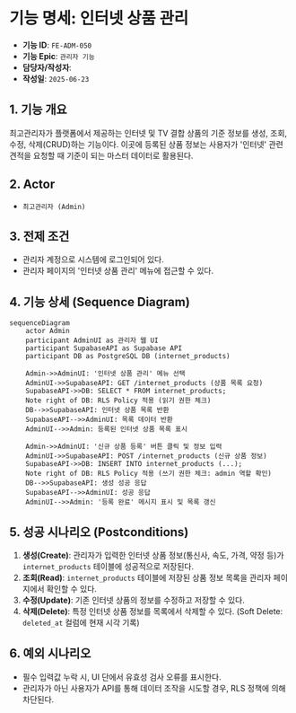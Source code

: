 # 기능 명세: 인터넷 상품 관리

-   **기능 ID**: `FE-ADM-050`
-   **기능 Epic**: `관리자 기능`
-   **담당자/작성자**:
-   **작성일**: `2025-06-23`

## 1. 기능 개요
최고관리자가 플랫폼에서 제공하는 인터넷 및 TV 결합 상품의 기준 정보를 생성, 조회, 수정, 삭제(CRUD)하는 기능이다.
이곳에 등록된 상품 정보는 사용자가 '인터넷' 관련 견적을 요청할 때 기준이 되는 마스터 데이터로 활용된다.

## 2. Actor
-   `최고관리자 (Admin)`

## 3. 전제 조건
-   관리자 계정으로 시스템에 로그인되어 있다.
-   관리자 페이지의 '인터넷 상품 관리' 메뉴에 접근할 수 있다.

## 4. 기능 상세 (Sequence Diagram)

```mermaid
sequenceDiagram
    actor Admin
    participant AdminUI as 관리자 웹 UI
    participant SupabaseAPI as Supabase API
    participant DB as PostgreSQL DB (internet_products)

    Admin->>AdminUI: '인터넷 상품 관리' 메뉴 선택
    AdminUI->>SupabaseAPI: GET /internet_products (상품 목록 요청)
    SupabaseAPI->>DB: SELECT * FROM internet_products;
    Note right of DB: RLS Policy 적용 (읽기 권한 체크)
    DB-->>SupabaseAPI: 인터넷 상품 목록 반환
    SupabaseAPI-->>AdminUI: 목록 데이터 반환
    AdminUI-->>Admin: 등록된 인터넷 상품 목록 표시

    Admin->>AdminUI: '신규 상품 등록' 버튼 클릭 및 정보 입력
    AdminUI->>SupabaseAPI: POST /internet_products (신규 상품 정보)
    SupabaseAPI->>DB: INSERT INTO internet_products (...);
    Note right of DB: RLS Policy 적용 (쓰기 권한 체크: admin 역할 확인)
    DB-->>SupabaseAPI: 생성 성공 응답
    SupabaseAPI-->>AdminUI: 성공 응답
    AdminUI-->>Admin: '등록 완료' 메시지 표시 및 목록 갱신
```

## 5. 성공 시나리오 (Postconditions)
1.  **생성(Create)**: 관리자가 입력한 인터넷 상품 정보(통신사, 속도, 가격, 약정 등)가 `internet_products` 테이블에 성공적으로 저장된다.
2.  **조회(Read)**: `internet_products` 테이블에 저장된 상품 정보 목록을 관리자 페이지에서 확인할 수 있다.
3.  **수정(Update)**: 기존 인터넷 상품의 정보를 수정하고 저장할 수 있다.
4.  **삭제(Delete)**: 특정 인터넷 상품 정보를 목록에서 삭제할 수 있다. (Soft Delete: `deleted_at` 컬럼에 현재 시각 기록)

## 6. 예외 시나리오
-   필수 입력값 누락 시, UI 단에서 유효성 검사 오류를 표시한다.
-   관리자가 아닌 사용자가 API를 통해 데이터 조작을 시도할 경우, RLS 정책에 의해 차단된다.